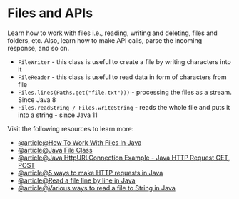 # Files and APIs

Learn how to work with files i.e., reading, writing and deleting, files and folders, etc. Also, learn how to make API calls, parse the incoming response, and so on.

- `FileWriter` - this class is useful to create a file by writing characters into it
- `FileReader` - this class is useful to read data in form of characters from file
- `Files.lines(Paths.get("file.txt")))` - processing the files as a stream. Since Java 8
- `Files.readString / Files.writeString` - reads the whole file and puts it into a string - since Java 11

Visit the following resources to learn more:

- [@article@How To Work With Files In Java](https://www.marcobehler.com/guides/java-files)
- [@article@Java File Class](https://www.javatpoint.com/java-file-class)
- [@article@Java HttpURLConnection Example - Java HTTP Request GET, POST](https://www.digitalocean.com/community/tutorials/java-httpurlconnection-example-java-http-request-get-post)
- [@article@5 ways to make HTTP requests in Java](https://www.twilio.com/blog/5-ways-to-make-http-requests-in-java)
- [@article@Read a file line by line in Java](https://mkyong.com/java8/java-8-stream-read-a-file-line-by-line/)
- [@article@Various ways to read a file to String in Java](https://howtodoinjava.com/java/io/java-read-file-to-string-examples/)
